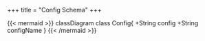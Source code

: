 +++
title = "Config Schema"
+++

{{< mermaid >}}
classDiagram
  class Config{
    +String config
    +String configName
  }
{{< /mermaid >}}
